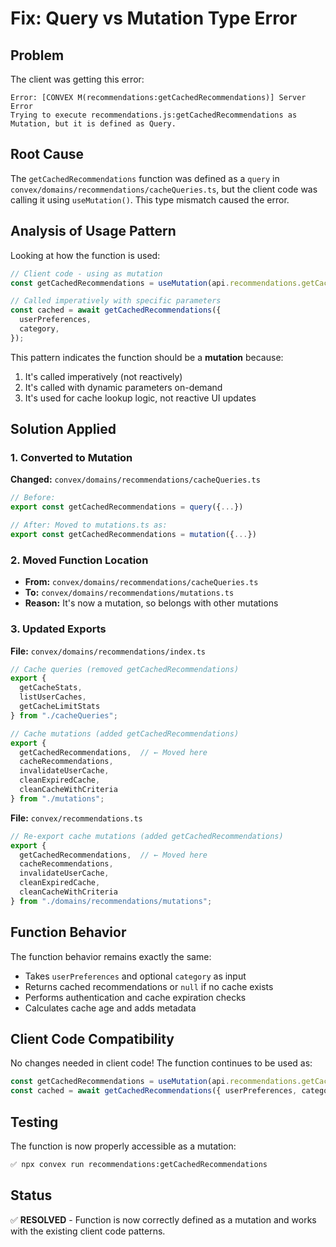 # Fix: Query vs Mutation Type Error

## Problem
The client was getting this error:
```
Error: [CONVEX M(recommendations:getCachedRecommendations)] Server Error
Trying to execute recommendations.js:getCachedRecommendations as Mutation, but it is defined as Query.
```

## Root Cause
The `getCachedRecommendations` function was defined as a `query` in `convex/domains/recommendations/cacheQueries.ts`, but the client code was calling it using `useMutation()`. This type mismatch caused the error.

## Analysis of Usage Pattern
Looking at how the function is used:
```typescript
// Client code - using as mutation
const getCachedRecommendations = useMutation(api.recommendations.getCachedRecommendations);

// Called imperatively with specific parameters
const cached = await getCachedRecommendations({
  userPreferences,
  category,
});
```

This pattern indicates the function should be a **mutation** because:
1. It's called imperatively (not reactively)
2. It's called with dynamic parameters on-demand
3. It's used for cache lookup logic, not reactive UI updates

## Solution Applied

### 1. Converted to Mutation
**Changed:** `convex/domains/recommendations/cacheQueries.ts`
```typescript
// Before: 
export const getCachedRecommendations = query({...})

// After: Moved to mutations.ts as:
export const getCachedRecommendations = mutation({...})
```

### 2. Moved Function Location
- **From:** `convex/domains/recommendations/cacheQueries.ts`
- **To:** `convex/domains/recommendations/mutations.ts`
- **Reason:** It's now a mutation, so belongs with other mutations

### 3. Updated Exports
**File:** `convex/domains/recommendations/index.ts`
```typescript
// Cache queries (removed getCachedRecommendations)
export {
  getCacheStats,
  listUserCaches,
  getCacheLimitStats
} from "./cacheQueries";

// Cache mutations (added getCachedRecommendations)
export {
  getCachedRecommendations,  // ← Moved here
  cacheRecommendations,
  invalidateUserCache,
  cleanExpiredCache,
  cleanCacheWithCriteria
} from "./mutations";
```

**File:** `convex/recommendations.ts`
```typescript
// Re-export cache mutations (added getCachedRecommendations)
export {
  getCachedRecommendations,  // ← Moved here
  cacheRecommendations,
  invalidateUserCache,
  cleanExpiredCache,
  cleanCacheWithCriteria
} from "./domains/recommendations/mutations";
```

## Function Behavior
The function behavior remains exactly the same:
- Takes `userPreferences` and optional `category` as input
- Returns cached recommendations or `null` if no cache exists
- Performs authentication and cache expiration checks
- Calculates cache age and adds metadata

## Client Code Compatibility
No changes needed in client code! The function continues to be used as:
```typescript
const getCachedRecommendations = useMutation(api.recommendations.getCachedRecommendations);
const cached = await getCachedRecommendations({ userPreferences, category });
```

## Testing
The function is now properly accessible as a mutation:
```bash
✅ npx convex run recommendations:getCachedRecommendations
```

## Status
✅ **RESOLVED** - Function is now correctly defined as a mutation and works with the existing client code patterns. 